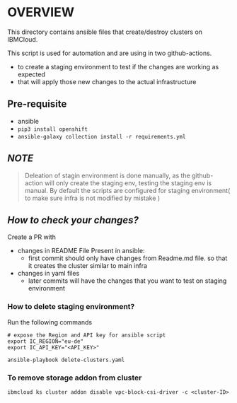 # OVERVIEW
This directory contains ansible files that create/destroy clusters on IBMCloud.

This script is used for automation and are using in two github-actions.
- to create a staging environment to test if the changes are working as expected
- that will apply those new changes to the actual infrastructure

## Pre-requisite
- ansible
- `pip3 install openshift`
- `ansible-galaxy collection install -r requirements.yml`

## ***NOTE***

>Deleation of stagin environment is done manually, as the github-action will only create the staging env, testing the staging env is manual.
>By default the scripts are configured for staging environment( to make sure infra is not modified by mistake )

## ___How to check your changes?___

Create a PR with

- changes in README File Present in ansible: 
  - first commit should only have changes from Readme.md file. so that it creates the cluster similar to main infra
- changes in yaml files 
  - later commits will have the changes that you want to test on staging environment

### __How to delete staging environment?__

Run the following commands
``` shell
# expose the Region and API key for ansible script
export IC_REGION="eu-de"     
export IC_API_KEY="<API_KEY>"

ansible-playbook delete-clusters.yaml
```
### To remove storage addon from cluster
```shell
ibmcloud ks cluster addon disable vpc-block-csi-driver -c <cluster-ID>
```